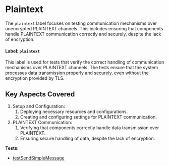 # Plaintext

The `plaintext` label focuses on testing communication mechanisms over unencrypted PLAINTEXT channels. 
This includes ensuring that components handle PLAINTEXT communication correctly and securely, 
despite the lack of encryption.

#### Label: `plaintext`

This label is used for tests that verify the correct handling of communication mechanisms over PLAINTEXT channels. 
The tests ensure that the system processes data transmission properly and securely, even without the encryption provided by TLS.

## Key Aspects Covered
1. Setup and Configuration:
   1. Deploying necessary resources and configurations.
   2. Creating and configuring settings for PLAINTEXT communication.
2. PLAINTEXT Communication:
   1. Verifying that components correctly handle data transmission over PLAINTEXT.
   2. Ensuring secure handling of data, despite the lack of encryption.


<!-- generated part -->
**Tests:**
- [testSendSimpleMessage](../../.././development-docs/systemtests/io.strimzi.systemtest.bridge.HttpBridgeST.md)
